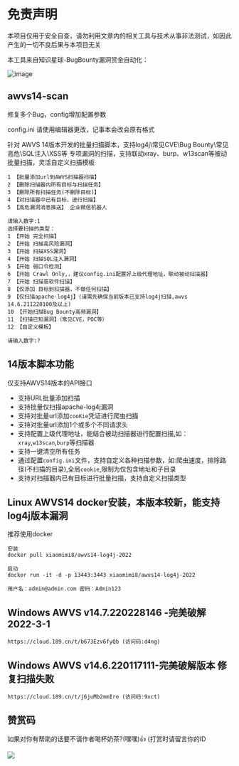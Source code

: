 # 免责声明
本项目仅用于安全自查，请勿利用文章内的相关工具与技术从事非法测试，如因此产生的一切不良后果与本项目无关

本工具来自知识星球-BugBounty漏洞赏金自动化：

![image](https://2user-images.githubusercontent.com/50769953/158315604-d7ca76b3-2865-4a36-bd4a-2fe545576b35.png)



## awvs14-scan
修复多个Bug，config增加配置参数

config.ini 请使用编辑器更改，记事本会改会原有格式

针对 AWVS 14版本开发的批量扫描脚本，支持log4j\常见CVE\Bug Bounty\常见高危\SQL注入\XSS等 专项漏洞的扫描，支持联动xray、burp、w13scan等被动批量扫描，灵活自定义扫描模板

```
1 【批量添加url到AWVS扫描器扫描】
2 【删除扫描器内所有目标与扫描任务】
3 【删除所有扫描任务(不删除目标)】
4 【对扫描器中已有目标，进行扫描】 
5 【高危漏洞消息推送】 企业微信机器人
    
请输入数字:1
选择要扫描的类型：
1 【开始 完全扫描】
2 【开始 扫描高风险漏洞】
3 【开始 扫描XSS漏洞】
4 【开始 扫描SQL注入漏洞】
5 【开始 弱口令检测】
6 【开始 Crawl Only,，建议config.ini配置好上级代理地址，联动被动扫描器】
7 【开始 扫描意软件扫描】
8 【仅添加 目标到扫描器，不做任何扫描】
9 【仅扫描apache-log4j】(请需先确保当前版本已支持log4j扫描,awvs 14.6.211220100及以上)
10 【开始扫描Bug Bounty高频漏洞】
11 【扫描已知漏洞】（常见CVE，POC等）
12 【自定义模板】

请输入数字:?
```

## 14版本脚本功能  
仅支持AWVS14版本的API接口
* 支持URL批量添加扫描
* 支持批量仅扫描apache-log4j漏洞
* 支持对批量url添加`cooKie`凭证进行爬虫扫描
* 支持对批量url添加1个或多个不同请求头
* 支持配置上级代理地址，能结合被动扫描器进行配置扫描,如：`xray`,`w13scan`,`burp`等扫描器
* 支持一键清空所有任务
* 通过配置`config.ini`文件，支持自定义各种扫描参数，如:爬虫速度，排除路径(不扫描的目录),全局`cookie`,限制为仅包含地址和子目录
* 支持对扫描器内已有目标进行批量扫描，支持自定义扫描类型



## Linux AWVS14 docker安装，本版本较新，能支持log4j版本漏洞
推荐使用docker 
```
安装
docker pull xiaomimi8/awvs14-log4j-2022

启动
docker run -it -d -p 13443:3443 xiaomimi8/awvs14-log4j-2022

用户名：admin@admin.com 密码：Admin123
```

## Windows AWVS v14.7.220228146 -完美破解 2022-3-1
```
https://cloud.189.cn/t/b673Ezv6fyQb (访问码:d4ng)

```


## Windows AWVS v14.6.220117111-完美破解版本 修复扫描失败
```
https://cloud.189.cn/t/j6juMb2mmIre (访问码:9xct)  

```

## 赞赏码
如果对你有帮助的话要不请作者喝杯奶茶?(嘿嘿)👍 (打赏时请留言你的ID

![](https://s3.bmp.ovh/imgs/2022/02/185eb77e0285777a.png)


